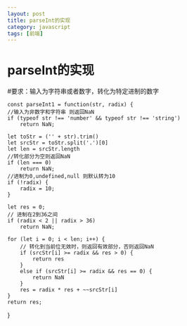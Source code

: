 ```yaml
---
layout: post
title: parseInt的实现
category: javascript
tags: [前端]
---
```


# parseInt的实现

#要求：输入为字符串或者数字，转化为特定进制的数字


	const parseInt1 = function(str, radix) {
	//输入为非数字和字符串 则返回NaN
	if (typeof str !== 'number' && typeof str !== 'string')
		return NaN;

	let toStr = ('' + str).trim()
	let srcStr = toStr.split('.')[0]
	let len = srcStr.length
	//转化部分为空则返回NaN
	if (len === 0)
		return NaN;
	//进制为0,undefined,null 则默认转为10
	if (!radix) {
		radix = 10;
	}

	let res = 0;
	// 进制在2到36之间
	if (radix < 2 || radix > 36)
		return NaN;

	for (let i = 0; i < len; i++) {
		// 转化到当前位无效时，则返回有效部分，否则返回NaN
		if (srcStr[i] >= radix && res > 0) {
			return res
		} 
		else if (srcStr[i] >= radix && res == 0) {
			return NaN
		}
		res = radix * res + ~~srcStr[i]
	}
	return res;
}






